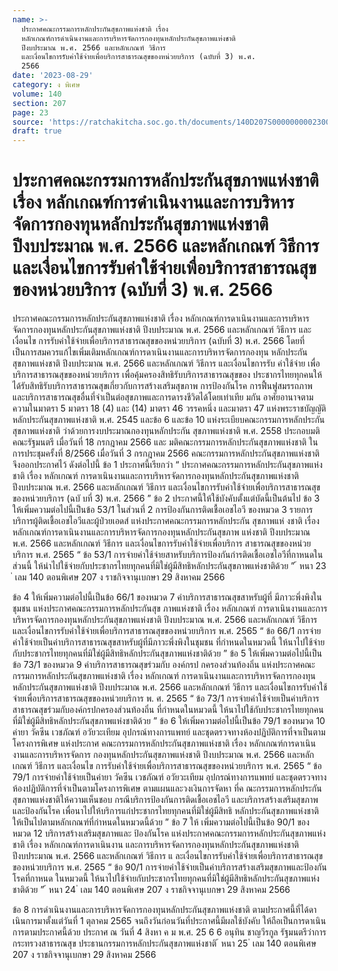 ```yaml
---
name: >-
  ประกาศคณะกรรมการหลักประกันสุขภาพแห่งชาติ เรื่อง 
  หลักเกณฑ์การดำเนินงานและการบริหารจัดการกองทุนหลักประกันสุขภาพแห่งชาติ
  ปีงบประมาณ พ.ศ. 2566 และหลักเกณฑ์ วิธีการ
  และเงื่อนไขการรับค่าใช้จ่ายเพื่อบริการสาธารณสุขของหน่วยบริการ (ฉบับที่ 3) พ.ศ.
  2566
date: '2023-08-29'
category: ง พิเศษ
volume: 140
section: 207
page: 23
source: 'https://ratchakitcha.soc.go.th/documents/140D207S0000000002300.pdf'
draft: true
---
```


# ประกาศคณะกรรมการหลักประกันสุขภาพแห่งชาติ เรื่อง  หลักเกณฑ์การดำเนินงานและการบริหารจัดการกองทุนหลักประกันสุขภาพแห่งชาติ ปีงบประมาณ พ.ศ. 2566 และหลักเกณฑ์ วิธีการ และเงื่อนไขการรับค่าใช้จ่ายเพื่อบริการสาธารณสุขของหน่วยบริการ (ฉบับที่ 3) พ.ศ. 2566

ประกาศคณะกรรมการหลักประกันสุขภาพแห่งชาติ เรื่อง หลักเกณฑ์การดาเนินงานและการบริหารจัดการกองทุนหลักประกันสุขภาพแห่งชาติ ปีงบประมาณ พ.ศ. 2566 และหลักเกณฑ์ วิธีการ และเงื่อนไข การรับค่าใช้จ่ายเพื่อบริการสาธารณสุขของหน่วยบริการ (ฉบับที่ 3) พ.ศ. 2566 โดยที่เป็นการสมควรแก้ไขเพิ่มเติมหลักเกณฑ์การดาเนินงานและการบริหารจัดการกองทุน หลักประกันสุขภาพแห่งชาติ ปีงบประมาณ พ.ศ. 2566 และหลักเกณฑ์ วิธีการ และเงื่อนไขการรับ ค่าใช้จ่าย เพื่อบริการสาธารณสุขของหน่วยบริการ เพื่อคุ้มครองสิทธิรับบริการสาธารณสุขของ ประชากรไทยทุกคนให้ได้รับสิทธิรับบริการสาธารณสุขเกี่ยวกับการสร้างเสริมสุขภาพ การป้องกันโรค การฟื้นฟูสมรรถภาพ และบริการสาธารณสุขอื่นที่จำเป็นต่อสุขภาพและการดารงชีวิตได้โดยเท่าเทีย มกัน อาศัยอานาจตามความในมาตรา 5 มาตรา 18 (4) และ (14) มาตรา 46 วรรคหนึ่ง และมาตรา 47 แห่งพระราชบัญญัติหลักประกันสุขภาพแห่งชาติ พ.ศ. 2545 และข้อ 6 และข้อ 10 แห่งระเบียบคณะกรรมการหลักประกันสุขภาพแห่งชาติ ว่าด้วยการงบประมาณกองทุนหลักประกัน สุขภาพแห่งชาติ พ.ศ. 2558 ประกอบมติคณะรัฐมนตรี เมื่อวันที่ 18 กรกฎาคม 2566 และ มติคณะกรรมการหลักประกันสุขภาพแห่งชาติ ในการประชุมครั้งที่ 8/2566 เมื่อวันที่ 3 กรกฎาคม 2566 คณะกรรมการหลักประกันสุขภาพแห่งชาติ จึงออกประกาศไว้ ดังต่อไปนี้ ข้อ 1 ประกาศนี้เรียกว่า “ ประกาศคณะกรรมการหลักประกันสุขภาพแห่งชาติ เรื่อง หลักเกณฑ์ การดาเนินงานและการบริหารจัดการกองทุนหลักประกันสุขภาพแห่งชาติ ปีงบประมาณ พ.ศ. 2566 และหลักเกณฑ์ วิธีการ และเงื่อนไขการรับค่าใช้จ่ายเพื่อบริการสาธารณสุขของหน่วยบริการ (ฉบั บที่ 3) พ.ศ. 2566 ” ข้อ 2 ประกาศนี้ให้ใช้บังคับตั้งแต่บัดนี้เป็นต้นไป ข้อ 3 ให้เพิ่มความต่อไปนี้เป็นข้อ 53/1 ในส่วนที่ 2 การป้องกันการติดเชื้อเอชไอวี ของหมวด 3 รายการบริการผู้ติดเชื้อเอชไอวีและผู้ป่วยเอดส์ แห่งประกาศคณะกรรมการหลักประกัน สุขภาพแห่ งชาติ เรื่อง หลักเกณฑ์การดาเนินงานและการบริหารจัดการกองทุนหลักประกันสุขภาพ แห่งชาติ ปีงบประมาณ พ.ศ. 2566 และหลักเกณฑ์ วิธีการ และเงื่อนไขการรับค่าใช้จ่ายเพื่อบริการ สาธารณสุขของหน่วยบริการ พ.ศ. 2565 “ ข้อ 53/1 การจ่ายค่าใช้จ่ายสาหรับบริการป้องกันกำรติดเชื้อเอชไอวีที่กาหนดในส่วนนี้ ให้นำไปใช้จ่ายกับประชากรไทยทุกคนที่มิใช่ผู้มีสิทธิหลักประกันสุขภาพแห่งชาติด้วย ” ้ หนา 23 ่ เลม 140 ตอนพิเศษ 207 ง ราชกิจจานุเบกษา 29 สิงหาคม 2566

ข้อ 4 ให้เพิ่มความต่อไปนี้เป็นข้อ 66/1 ของหมวด 7 ค่าบริการสาธารณสุขสาหรับผู้ที่ มีภาวะพึ่งพิงในชุมชน แห่งประกาศคณะกรรมการหลักประกันสุข ภาพแห่งชาติ เรื่อง หลักเกณฑ์ การดาเนินงานและการบริหารจัดการกองทุนหลักประกันสุขภาพแห่งชาติ ปีงบประมาณ พ.ศ. 2566 และหลักเกณฑ์ วิธีการ และเงื่อนไขการรับค่าใช้จ่ายเพื่อบริการสาธารณสุขของหน่วยบริการ พ.ศ. 2565 “ ข้อ 66/1 การจ่ายค่าใช้จ่ายเป็นค่าบริการสาธารณสุขสาหรับผู้ที่มีภาวะพึ่งพิงในชุมชน ที่กำหนดในหมวดนี้ ให้นาไปใช้จ่ายกับประชากรไทยทุกคนที่มิใช่ผู้มีสิทธิหลักประกันสุขภาพแห่งชาติด้วย ” ข้อ 5 ให้เพิ่มความต่อไปนี้เป็นข้อ 73/1 ของหมวด 9 ค่าบริการสาธารณสุขร่วมกับ องค์กรป กครองส่วนท้องถิ่น แห่งประกาศคณะกรรมการหลักประกันสุขภาพแห่งชาติ เรื่อง หลักเกณฑ์ การดาเนินงานและการบริหารจัดการกองทุนหลักประกันสุขภาพแห่งชาติ ปีงบประมาณ พ.ศ. 2566 และหลักเกณฑ์ วิธีการ และเงื่อนไขการรับค่าใช้จ่ายเพื่อบริการสาธารณสุขของหน่วยบริการ พ. ศ. 2565 “ ข้อ 73/1 การจ่ายค่าใช้จ่ายเป็นค่าบริการสาธารณสุขร่วมกับองค์กรปกครองส่วนท้องถิ่น ที่กำหนดในหมวดนี้ ให้นาไปใช้กับประชากรไทยทุกคนที่มิใช่ผู้มีสิทธิหลักประกันสุขภาพแห่งชาติด้วย ” ข้อ 6 ให้เพิ่มความต่อไปนี้เป็นข้อ 79/1 ของหมวด 10 ค่ายา วัคซีน เวชภัณฑ์ อวัยวะเทียม อุปกรณ์ทางการแพทย์ และชุดตรวจทางห้องปฏิบัติการที่จาเป็นตามโครงการพิเศษ แห่งประกาศ คณะกรรมการหลักประกันสุขภาพแห่งชาติ เรื่อง หลักเกณฑ์การดาเนินงานและการบริหารจัดการ กองทุนหลักประกันสุขภาพแห่งชาติ ปีงบประมาณ พ.ศ. 2566 และหลักเกณฑ์ วิธีการ และเงื่อนไข การรับค่าใช้จ่ายเพื่อบริการสาธารณสุขของหน่วยบริการ พ.ศ. 2565 “ ข้อ 79/1 การจ่ายค่าใช้จ่ายเป็นค่ายา วัคซีน เวชภัณฑ์ อวัยวะเทียม อุปกรณ์ทางการแพทย์ และชุดตรวจทางห้องปฏิบัติการที่จำเป็นตามโครงการพิเศษ ตามแผนและวงเงินการจัดหา ที่ค ณะกรรมการหลักประกันสุขภาพแห่งชาติให้ความเห็นชอบ กรณีบริการป้องกันการติดเชื้อเอชไอวี และบริการสร้างเสริมสุขภาพและป้องกันโรค เพื่อนาไปให้บริการแก่ประชากรไทยทุกคนที่มิใช่ผู้มีสิทธิ หลักประกันสุขภาพแห่งชาติให้เป็นไปตามหลักเกณฑ์ที่กำหนดในหมวดนี้ด้วย ” ข้อ 7 ให้ เพิ่มความต่อไปนี้เป็นข้อ 90/1 ของหมวด 12 บริการสร้างเสริมสุขภาพและ ป้องกันโรค แห่งประกาศคณะกรรมการหลักประกันสุขภาพแห่งชาติ เรื่อง หลักเกณฑ์การดาเนินงาน และการบริหารจัดการกองทุนหลักประกันสุขภาพแห่งชาติ ปีงบประมาณ พ.ศ. 2566 และหลักเกณฑ์ วิธีการ แ ละเงื่อนไขการรับค่าใช้จ่ายเพื่อบริการสาธารณสุขของหน่วยบริการ พ.ศ. 2565 “ ข้อ 90/1 การจ่ายค่าใช้จ่ายเป็นค่าบริการสร้างเสริมสุขภาพและป้องกันโรคที่กาหนด ในหมวดนี้ ให้นาไปใช้จ่ายกับประชากรไทยทุกคนที่มิใช่ผู้มีสิทธิหลักประกันสุขภาพแห่งชาติด้วย ” ้ หนา 24 ่ เลม 140 ตอนพิเศษ 207 ง ราชกิจจานุเบกษา 29 สิงหาคม 2566

ข้อ 8 การดำเนินงานและการบริหารจัดการกองทุนหลักประกันสุขภาพแห่งชาติ ตามประกาศนี้ที่ได้ดาเนินการมาตั้งแต่วันที่ 1 ตุลาคม 2565 จนถึงวันก่อนวันที่ประกาศนี้มีผลใช้บังคับ ให้ถือเป็นการดาเนินการตามประกาศนี้ด้วย ประกาศ ณ วันที่ 4 สิงหา ค ม พ.ศ. 25 6 6 อนุทิน ชาญวีรกูล รัฐมนตรีว่าการกระทรวงสาธารณสุข ประธานกรรมการหลักประกันสุขภาพแห่งชาติ ้ หนา 25 ่ เลม 140 ตอนพิเศษ 207 ง ราชกิจจานุเบกษา 29 สิงหาคม 2566
